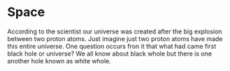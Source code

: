 # Space
According to the scientist our universe was created after the big explosion between two proton atoms.
Just imagine just two proton atoms have made this entire universe.
One question occurs fron it that what had came first black hole or universe?
We all know about black whole but there is one another hole known as white whole.
